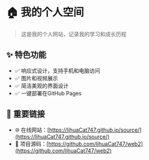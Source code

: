 # 🏠 我的个人空间

> 这是我的个人网站，记录我的学习和成长历程

## ✨ 特色功能
- ✅ 响应式设计，支持手机和电脑访问
- ✅ 图片和视频展示
- ✅ 简洁美观的界面设计
- ✅ 一键部署在GitHub Pages

## 🔗 重要链接
- 🌐 在线网站：[https://lihuaCat747.github.io/source/](https://lihuaCat747.github.io/source/)
- 📂 项目源码：[https://github.com/lihuaCat747/web2](https://github.com/lihuaCat747/web2)
